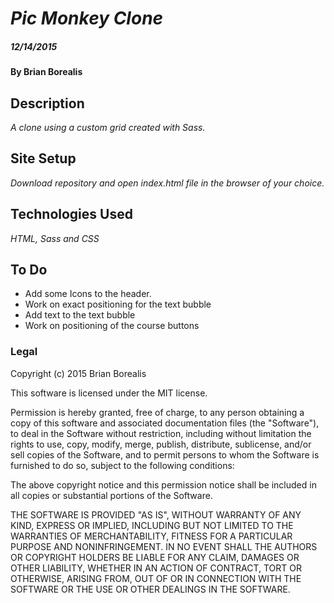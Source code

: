 # _Pic Monkey Clone_
##### _12/14/2015_

#### By Brian Borealis

## Description

_A clone using a custom grid created with Sass._

## Site Setup

_Download repository and open index.html file in the browser of your choice._


## Technologies Used

_HTML, Sass and CSS_

## To Do

* Add some Icons to the header.
* Work on exact positioning for the text bubble
* Add text to the text bubble
* Work on positioning of the course buttons

### Legal

Copyright (c) 2015 Brian Borealis

This software is licensed under the MIT license.

Permission is hereby granted, free of charge, to any person obtaining a copy
of this software and associated documentation files (the "Software"), to deal
in the Software without restriction, including without limitation the rights
to use, copy, modify, merge, publish, distribute, sublicense, and/or sell
copies of the Software, and to permit persons to whom the Software is
furnished to do so, subject to the following conditions:

The above copyright notice and this permission notice shall be included in
all copies or substantial portions of the Software.

THE SOFTWARE IS PROVIDED "AS IS", WITHOUT WARRANTY OF ANY KIND, EXPRESS OR
IMPLIED, INCLUDING BUT NOT LIMITED TO THE WARRANTIES OF MERCHANTABILITY,
FITNESS FOR A PARTICULAR PURPOSE AND NONINFRINGEMENT. IN NO EVENT SHALL THE
AUTHORS OR COPYRIGHT HOLDERS BE LIABLE FOR ANY CLAIM, DAMAGES OR OTHER
LIABILITY, WHETHER IN AN ACTION OF CONTRACT, TORT OR OTHERWISE, ARISING FROM,
OUT OF OR IN CONNECTION WITH THE SOFTWARE OR THE USE OR OTHER DEALINGS IN
THE SOFTWARE.
